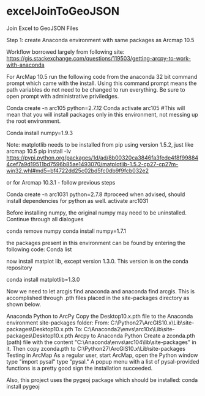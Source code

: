 # excelJoinToGeoJSON
Join Excel to GeoJSON Files

Step 1: create Anaconda environment with same packages as Arcmap 10.5

Workflow borrowed largely from following site:
https://gis.stackexchange.com/questions/119503/getting-arcpy-to-work-with-anaconda

For ArcMap 10.5 run the following code from the anaconda 32 bit command prompt which came with the install. Using this command prompt means the path variables do not need to be changed to run everything. Be sure to open prompt with administrative priviledges.

Conda create -n arc105 python=2.7.12
Conda activate arc105 #This will mean that you will install packages only in this environment, not messing up the root environment.

Conda install numpy=1.9.3

Note: matplotlib needs to be installed from pip using version 1.5.2, just like arcmap 10.5
pip install -Iv https://pypi.python.org/packages/1d/ad/8b00320ca3846fa3fede4f8f998844cef7a9d19511bd7596b85ae1493070/matplotlib-1.5.2-cp27-cp27m-win32.whl#md5=bf4722dd25c02bd5fc0db9f9fcb032e2

or for Arcmap 10.3.1 - follow previous steps

Conda create -n arc1031 python=2.7.8 #proceed when advised, should install dependencies for python as well.
activate arc1031

Before installing numpy, the original numpy may need to be uninstalled. Continue through all dialogues

conda remove numpy
conda install numpy=1.7.1

the packages present in this environment can be found by entering the following code:
Conda list

now install matplot lib, except version 1.3.0. This version is on the conda repository

conda install matplotlib=1.3.0

Now we need to let arcgis find anaconda and anaconda find arcgis. This is accomplished through .pth files placed in the site-packages directory as shown below.

Anaconda Python to ArcPy
Copy the Desktop10.x.pth file to the Anaconda environment site-packages folder:
From: C:\Python27\ArcGIS10.x\Lib\site-packages\Desktop10.x.pth
To: C:\Anaconda2\envs\arc10x\Lib\site-packages\Desktop10.x.pth
Arcpy to Anaconda Python
Create a zconda.pth (path) file with the content "C:\Anaconda\envs\arc104\lib\site-packages" in it.
Then copy zconda.pth to C:\Python27\ArcGIS10.x\Lib\site-packages
Testing in ArcMap
As a regular user, start ArcMap, open the Python window
type "import pysal"
type "pysal." A popup menu with a list of pysal-provided functions is a pretty good sign the installation succeeded.

Also, this project uses the pygeoj package which should be installed:
conda install pygeoj


